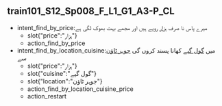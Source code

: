 ## train101_S12_Sp008_F_L1_G1_A3-P_CL
* intent_find_by_price:میرے پاس نا صرف [ہزار](price) روپے ہیں اور مجھے بہت بھوک لگی ہے
	- slot{"price":"ہزار"}
	- action_find_by_price
* intent_find_by_location_cuisine:میں [گول گپے](cuisine) کھانا پسند کروں گی [جوہر ٹاؤن](location) سے
	- slot{"price":"ہزار"}
	- slot{"cuisine":"گول گپے"}
	- slot{"location":"جوہر ٹاؤن"}
	- action_find_by_location_cuisine_price
	- action_restart
